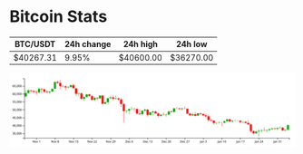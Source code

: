 # Bitcoin Stats

BTC/USDT|24h change|24h high|24h low|
|---|---|---|---|
|$40267.31|9.95%|$40600.00|$36270.00|

<img src="./chart.svg">
